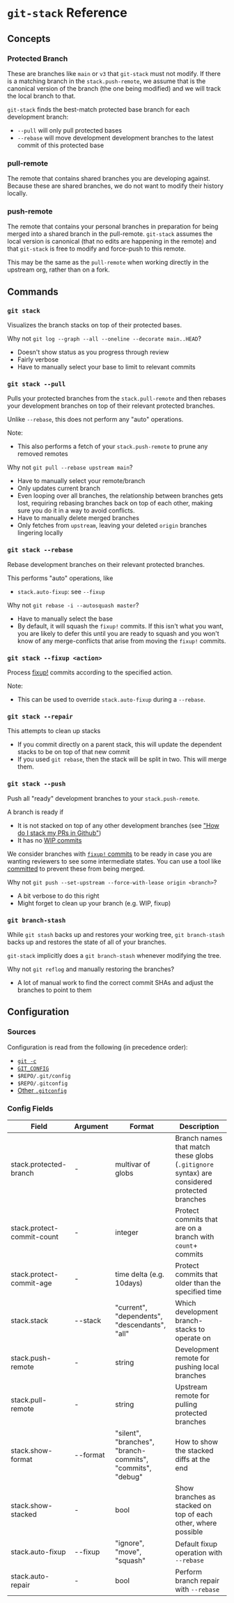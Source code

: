 # `git-stack` Reference

## Concepts

### Protected Branch

These are branches like `main` or `v3` that `git-stack` must not modify.  If
there is a matching branch in the `stack.push-remote`, we assume that is the
canonical version of the branch (the one being modified) and we will track the
local branch to that.

`git-stack` finds the best-match protected base branch for each development branch:
- `--pull` will only pull protected bases
- `--rebase` will move development development branches to the latest commit of this protected base

### pull-remote

The remote that contains shared branches you are developing against.  Because
these are shared branches, we do not want to modify their history locally.

### push-remote

The remote that contains your personal branches in preparation for being merged
into a shared branch in the pull-remote.  `git-stack` assumes the local version
is canonical (that no edits are happening in the remote) and that `git-stack`
is free to modify and force-push to this remote.

This may be the same as the `pull-remote` when working directly in the upstream org, rather than on a fork.

## Commands

### `git stack`

Visualizes the branch stacks on top of their protected bases.

Why not `git log --graph --all --oneline --decorate main..HEAD`?
- Doesn't show status as you progress through review
- Fairly verbose
- Have to manually select your base to limit to relevant commits

### `git stack --pull`

Pulls your protected branches from the `stack.pull-remote` and then rebases
your development branches on top of their relevant protected branches.

Unlike `--rebase`, this does not perform any "auto" operations.

Note:
- This also performs a fetch of your `stack.push-remote` to prune any removed remotes

Why not `git pull --rebase upstream main`?
- Have to manually select your remote/branch
- Only updates current branch
- Even looping over all branches, the relationship between branches gets
  lost, requiring rebasing branches back on top of each other, making sure
  you do it in a way to avoid conflicts.
- Have to manually delete merged branches
- Only fetches from `upstream`, leaving your deleted `origin` branches lingering locally

### `git stack --rebase`

Rebase development branches on their relevant protected branches.

This performs "auto" operations, like
- `stack.auto-fixup`: see `--fixup`

Why not `git rebase -i --autosquash master`?
- Have to manually select the base
- By default, it will squash the `fixup!` commits.  If this isn't what you
  want, you are likely to defer this until you are ready to squash and you
  won't know of any merge-conflicts that arise from moving the `fixup!` commits.

### `git stack --fixup <action>`

Process [fixup!](https://git-scm.com/docs/git-commit#Documentation/git-commit.txt---fixupamendrewordltcommitgt) commits according to the specified action.

Note:
- This can be used to override `stack.auto-fixup` during a `--rebase`.

### `git stack --repair`

This attempts to clean up stacks
- If you commit directly on a parent stack, this will update the dependent stacks to be on top of that new commit
- If you used `git rebase`, then the stack will be split in two.  This will merge them.

### `git stack --push`

Push all "ready" development branches to your `stack.push-remote`.

A branch is ready if
- It is not stacked on top of any other development branches (see ["How do I stack my PRs in Github"](../README.md#how-do-i-stack-my-prs-in-github))
- It has no [WIP commits](../README.md#when-is-a-commit-considered-wip)

We consider branches with
[`fixup!` commits](https://git-scm.com/docs/git-commit#Documentation/git-commit.txt---fixupamendrewordltcommitgt)
to be ready in case you are wanting reviewers to see some intermediate states.
You can use a tool like [committed](https://github.com/crate-ci/committed) to
prevent these from being merged.

Why not `git push --set-upstream --force-with-lease origin <branch>`?
- A bit verbose to do this right
- Might forget to clean up your branch (e.g. WIP, fixup)

### `git branch-stash`

While `git stash` backs up and restores your working tree, `git branch-stash` backs up and restores the state of all of your branches.

`git-stack` implicitly does a `git branch-stash` whenever modifying the tree.

Why not `git reflog` and manually restoring the branches?
- A lot of manual work to find the correct commit SHAs and adjust the branches to point to them

## Configuration

### Sources

Configuration is read from the following (in precedence order):
- [`git -c`](https://git-scm.com/docs/git#Documentation/git.txt--cltnamegtltvaluegt)
- [`GIT_CONFIG`](https://git-scm.com/docs/git-config#Documentation/git-config.txt-GITCONFIGCOUNT)
- `$REPO/.git/config`
- `$REPO/.gitconfig`
- [Other `.gitconfig`](https://git-scm.com/docs/git-config#FILES)

### Config Fields

| Field                  | Argument | Format                     | Description |
|------------------------|----------|----------------------------|-------------|
| stack.protected-branch | \-       | multivar of globs          | Branch names that match these globs (`.gitignore` syntax) are considered protected branches |
| stack.protect-commit-count | \-   | integer                    | Protect commits that are on a branch with `count`+ commits |
| stack.protect-commit-age | \-     | time delta (e.g. 10days)   | Protect commits that older than the specified time |
| stack.stack            | --stack  | "current", "dependents", "descendants", "all" | Which development branch-stacks to operate on |
| stack.push-remote      | \-       | string                     | Development remote for pushing local branches |
| stack.pull-remote      | \-       | string                     | Upstream remote for pulling protected branches |
| stack.show-format      | --format | "silent", "branches", "branch-commits", "commits", "debug"  | How to show the stacked diffs at the end |
| stack.show-stacked     | \-       | bool                       | Show branches as stacked on top of each other, where possible |
| stack.auto-fixup       | --fixup  | "ignore", "move", "squash" | Default fixup operation with `--rebase` |
| stack.auto-repair      | \-       | bool                       | Perform branch repair with `--rebase` |
